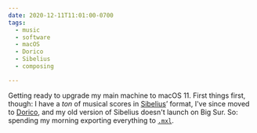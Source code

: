 ```yaml
---
date: 2020-12-11T11:01:00-0700
tags:
  - music
  - software
  - macOS
  - Dorico
  - Sibelius
  - composing

---
```


Getting ready to upgrade my main machine to macOS 11. First things first, though: I have a *ton* of musical scores in [Sibelius]’ format, I've since moved to [Dorico], and my old version of Sibelius doesn't launch on Big Sur. So: spending my morning exporting everything to [`.mxl`][mxl].

[Sibelius]: https://www.avid.com/sibelius
[Dorico]: https://new.steinberg.net/dorico/
[mxl]: https://www.musicxml.com/tutorial/compressed-mxl-files/